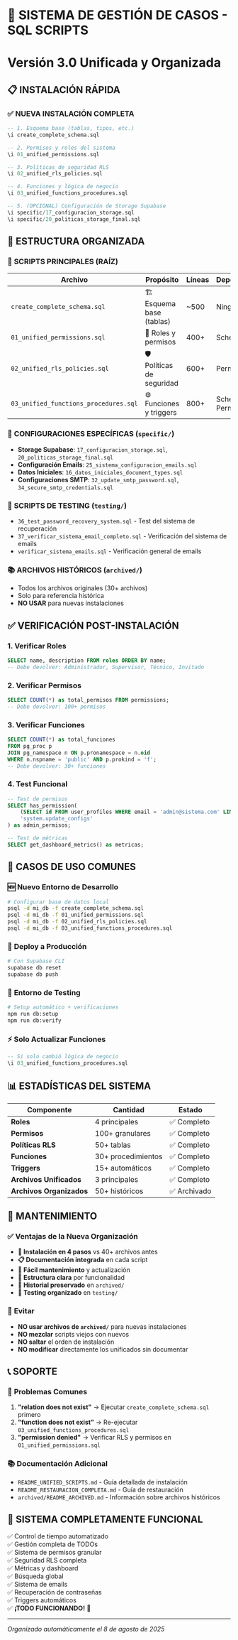 # 🚀 SISTEMA DE GESTIÓN DE CASOS - SQL SCRIPTS
# Versión 3.0 Unificada y Organizada

## 📋 INSTALACIÓN RÁPIDA

### ✅ **NUEVA INSTALACIÓN COMPLETA**
```sql
-- 1. Esquema base (tablas, tipos, etc.)
\i create_complete_schema.sql

-- 2. Permisos y roles del sistema
\i 01_unified_permissions.sql

-- 3. Políticas de seguridad RLS
\i 02_unified_rls_policies.sql

-- 4. Funciones y lógica de negocio
\i 03_unified_functions_procedures.sql

-- 5. (OPCIONAL) Configuración de Storage Supabase
\i specific/17_configuracion_storage.sql
\i specific/20_politicas_storage_final.sql
```

## 📁 ESTRUCTURA ORGANIZADA

### 🎯 **SCRIPTS PRINCIPALES (RAÍZ)**
| Archivo | Propósito | Líneas | Dependencias |
|---------|-----------|--------|--------------|
| `create_complete_schema.sql` | 🏗️ Esquema base (tablas) | ~500 | Ninguna |
| `01_unified_permissions.sql` | 🔐 Roles y permisos | 400+ | Schema |
| `02_unified_rls_policies.sql` | 🛡️ Políticas de seguridad | 600+ | Permisos |
| `03_unified_functions_procedures.sql` | ⚙️ Funciones y triggers | 800+ | Schema + Permisos |

### 📂 **CONFIGURACIONES ESPECÍFICAS (`specific/`)**
- **Storage Supabase**: `17_configuracion_storage.sql`, `20_politicas_storage_final.sql`
- **Configuración Emails**: `25_sistema_configuracion_emails.sql`
- **Datos Iniciales**: `16_datos_iniciales_document_types.sql`
- **Configuraciones SMTP**: `32_update_smtp_password.sql`, `34_secure_smtp_credentials.sql`

### 🧪 **SCRIPTS DE TESTING (`testing/`)**
- `36_test_password_recovery_system.sql` - Test del sistema de recuperación
- `37_verificar_sistema_email_completo.sql` - Verificación del sistema de emails
- `verificar_sistema_emails.sql` - Verificación general de emails

### 📚 **ARCHIVOS HISTÓRICOS (`archived/`)**
- Todos los archivos originales (30+ archivos)
- Solo para referencia histórica
- **NO USAR** para nuevas instalaciones

## ✅ **VERIFICACIÓN POST-INSTALACIÓN**

### 1. Verificar Roles
```sql
SELECT name, description FROM roles ORDER BY name;
-- Debe devolver: Administrador, Supervisor, Técnico, Invitado
```

### 2. Verificar Permisos
```sql
SELECT COUNT(*) as total_permisos FROM permissions;
-- Debe devolver: 100+ permisos
```

### 3. Verificar Funciones
```sql
SELECT COUNT(*) as total_funciones 
FROM pg_proc p
JOIN pg_namespace n ON p.pronamespace = n.oid
WHERE n.nspname = 'public' AND p.prokind = 'f';
-- Debe devolver: 30+ funciones
```

### 4. Test Funcional
```sql
-- Test de permisos
SELECT has_permission(
    (SELECT id FROM user_profiles WHERE email = 'admin@sistema.com' LIMIT 1),
    'system.update_configs'
) as admin_permisos;

-- Test de métricas
SELECT get_dashboard_metrics() as metricas;
```

## 🎯 **CASOS DE USO COMUNES**

### 🆕 **Nuevo Entorno de Desarrollo**
```bash
# Configurar base de datos local
psql -d mi_db -f create_complete_schema.sql
psql -d mi_db -f 01_unified_permissions.sql
psql -d mi_db -f 02_unified_rls_policies.sql
psql -d mi_db -f 03_unified_functions_procedures.sql
```

### 🚀 **Deploy a Producción**
```bash
# Con Supabase CLI
supabase db reset
supabase db push
```

### 🧪 **Entorno de Testing**
```bash
# Setup automático + verificaciones
npm run db:setup
npm run db:verify
```

### ⚡ **Solo Actualizar Funciones**
```sql
-- Si solo cambió lógica de negocio
\i 03_unified_functions_procedures.sql
```

## 📊 **ESTADÍSTICAS DEL SISTEMA**

| Componente | Cantidad | Estado |
|------------|----------|--------|
| **Roles** | 4 principales | ✅ Completo |
| **Permisos** | 100+ granulares | ✅ Completo |
| **Políticas RLS** | 50+ tablas | ✅ Completo |
| **Funciones** | 30+ procedimientos | ✅ Completo |
| **Triggers** | 15+ automáticos | ✅ Completo |
| **Archivos Unificados** | 3 principales | ✅ Completo |
| **Archivos Organizados** | 50+ históricos | ✅ Archivado |

## 🔧 **MANTENIMIENTO**

### ✅ **Ventajas de la Nueva Organización**
- **🎯 Instalación en 4 pasos** vs 40+ archivos antes
- **📋 Documentación integrada** en cada script
- **🔄 Fácil mantenimiento** y actualización
- **📂 Estructura clara** por funcionalidad
- **💾 Historial preservado** en `archived/`
- **🧪 Testing organizado** en `testing/`

### 🚫 **Evitar**
- **NO usar archivos de `archived/`** para nuevas instalaciones
- **NO mezclar** scripts viejos con nuevos
- **NO saltar** el orden de instalación
- **NO modificar** directamente los unificados sin documentar

## 📞 **SOPORTE**

### 🐛 **Problemas Comunes**
1. **"relation does not exist"** → Ejecutar `create_complete_schema.sql` primero
2. **"function does not exist"** → Re-ejecutar `03_unified_functions_procedures.sql`
3. **"permission denied"** → Verificar RLS y permisos en `01_unified_permissions.sql`

### 📚 **Documentación Adicional**
- `README_UNIFIED_SCRIPTS.md` - Guía detallada de instalación
- `README_RESTAURACION_COMPLETA.md` - Guía de restauración
- `archived/README_ARCHIVED.md` - Información sobre archivos históricos

## 🎉 **SISTEMA COMPLETAMENTE FUNCIONAL**

✅ Control de tiempo automatizado  
✅ Gestión completa de TODOs  
✅ Sistema de permisos granular  
✅ Seguridad RLS completa  
✅ Métricas y dashboard  
✅ Búsqueda global  
✅ Sistema de emails  
✅ Recuperación de contraseñas  
✅ Triggers automáticos  
✅ **¡TODO FUNCIONANDO!** 🚀

---
*Organizado automáticamente el 8 de agosto de 2025*
